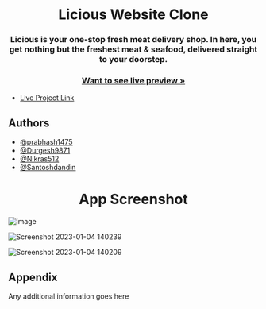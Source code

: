 
<h1 align="center">Licious Website Clone</h1>
<h3 align="center">Licious is your one-stop fresh meat delivery shop. In here, you get nothing but the freshest meat & seafood, delivered straight to your doorstep.</h3>


 <h3 align="center"><a href="https://delicious-durgesh9871.vercel.app/"><strong>Want to see live preview »</strong></a></h3>

 - [Live Project Link](https://delicious-durgesh9871.vercel.app/)
## Authors

- [@prabhash1475](https://github.com/prabhash1475)
- [@Durgesh9871](https://github.com/Durgesh9871)
- [@Nikras512](https://github.com/Nikras512)
- [@Santoshdandin](https://github.com/Santoshdandin)


<h1 align="center">App Screenshot</h1>

![image](https://user-images.githubusercontent.com/105916881/210515010-03046d5d-305e-4787-95ac-a1f9ad47c667.png)


![Screenshot 2023-01-04 140239](https://user-images.githubusercontent.com/105916881/210515050-30b3d8aa-4bfb-49be-a176-3f6b2f231a32.png)


![Screenshot 2023-01-04 140209](https://user-images.githubusercontent.com/105916881/210515064-81d7ae98-2ad5-4795-ac31-0df505c01933.png)

## Appendix

Any additional information goes here

